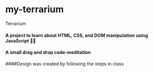 # my-terrarium
Terrarium
#### A project to learn about HTML, CSS, and DOM manipulation using JavaScript 🌵🌱
#### A small drag and drop code-meditation
####Design was created by following the steps in class
